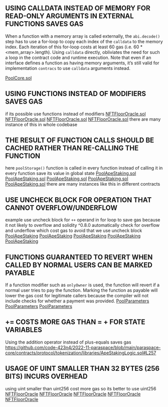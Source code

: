 ## USING CALLDATA INSTEAD OF MEMORY FOR READ-ONLY ARGUMENTS IN EXTERNAL FUNCTIONS SAVES GAS
When a function with a memory array is called externally, the `abi.decode()` step has to use a for-loop to copy each index of the `calldata` to the memory index. Each iteration of this for-loop costs at least 60 gas (i.e. 60 * <mem_array>.length). Using `calldata` directly, obliviates the need for such a loop in the contract code and runtime execution. Note that even if an interface defines a function as having memory arguments, it’s still valid for implementation `contracs` to use `calldata` arguments instead.

[PoolCore.sol](https://github.com/code-423n4/2022-11-paraspace/blob/main/paraspace-core/contracts/protocol/pool/PoolCore.sol#L626)

## USING FUNCTIONS INSTEAD OF MODIFIERS SAVES GAS
if its possible use functions instead of modifiers
[NFTFloorOracle.sol](https://github.com/code-423n4/2022-11-paraspace/blob/main/paraspace-core/contracts/misc/NFTFloorOracle.sol#L110-L115)
[NFTFloorOracle.sol](https://github.com/code-423n4/2022-11-paraspace/blob/main/paraspace-core/contracts/misc/NFTFloorOracle.sol#L117-L125)
[NFTFloorOracle.sol](https://github.com/code-423n4/2022-11-paraspace/blob/main/paraspace-core/contracts/misc/NFTFloorOracle.sol#L127-L130)
[NFTFloorOracle.sol](https://github.com/code-423n4/2022-11-paraspace/blob/main/paraspace-core/contracts/misc/NFTFloorOracle.sol#L132-L135)
there are many instance of this in whole codebase 


## THE RESULT OF FUNCTION CALLS SHOULD BE CACHED RATHER THAN RE-CALLING THE FUNCTION
here `poolStorage()` function is called in every function instead of calling it in every function save its value in global state 
[PoolApeStaking.sol](https://github.com/code-423n4/2022-11-paraspace/blob/main/paraspace-core/contracts/protocol/pool/PoolApeStaking.sol#L64)
[PoolApeStaking.sol](https://github.com/code-423n4/2022-11-paraspace/blob/main/paraspace-core/contracts/protocol/pool/PoolApeStaking.sol#L97)
[PoolApeStaking.sol](https://github.com/code-423n4/2022-11-paraspace/blob/main/paraspace-core/contracts/protocol/pool/PoolApeStaking.sol#L124)
[PoolApeStaking.sol](https://github.com/code-423n4/2022-11-paraspace/blob/main/paraspace-core/contracts/protocol/pool/PoolApeStaking.sol#L192)
[PoolApeStaking.sol](
https://github.com/code-423n4/2022-11-paraspace/blob/main/paraspace-core/contracts/protocol/pool/PoolApeStaking.sol#L238)
there are many instances like this in different contracts

## USE UNCHECK BLOCK FOR OPERATION THAT CANNOT OVERFLOW/UNDERFLOW 
example use uncheck block for `++` operand in for loop to save gas because it not likely to overflow and solidity ^0.8.0 automatically check for overflow and underflow which cost gas to avoid that we use uncheck block
[PoolApeStaking](https://github.com/code-423n4/2022-11-paraspace/blob/main/paraspace-core/contracts/protocol/pool/PoolApeStaking.sol#L72)
[PoolApeStaking](https://github.com/code-423n4/2022-11-paraspace/blob/main/paraspace-core/contracts/protocol/pool/PoolApeStaking.sol#L103)
[PoolApeStaking](https://github.com/code-423n4/2022-11-paraspace/blob/main/paraspace-core/contracts/protocol/pool/PoolApeStaking.sol#L138)
[PoolApeStaking](https://github.com/code-423n4/2022-11-paraspace/blob/main/paraspace-core/contracts/protocol/pool/PoolApeStaking.sol#L199)
[PoolApeStaking](https://github.com/code-423n4/2022-11-paraspace/blob/main/paraspace-core/contracts/protocol/pool/PoolApeStaking.sol#L72)

## FUNCTIONS GUARANTEED TO REVERT WHEN CALLED BY NORMAL USERS CAN BE MARKED PAYABLE
If a function modifier such as `onlyOwner` is used, the function will revert if a normal user tries to pay the function. Marking the function as payable will lower the gas cost for legitimate callers because the compiler will not include checks for whether a payment was provided.
[PoolParameters](https://github.com/code-423n4/2022-11-paraspace/blob/main/paraspace-core/contracts/protocol/pool/PoolParameters.sol#L139-L143)
[PoolParameters](https://github.com/code-423n4/2022-11-paraspace/blob/main/paraspace-core/contracts/protocol/pool/PoolParameters.sol#L166-L169)
[PoolParameters](https://github.com/code-423n4/2022-11-paraspace/blob/main/paraspace-core/contracts/protocol/pool/PoolParameters.sol#L181-L184)

## <X> += <Y> COSTS MORE GAS THAN <X> = <X> + <Y> FOR STATE VARIABLES
Using the addition operator instead of plus-equals saves gas
https://github.com/code-423n4/2022-11-paraspace/blob/main/paraspace-core/contracts/protocol/tokenization/libraries/ApeStakingLogic.sol#L257

## USAGE OF UINT SMALLER THAN 32 BYTES (256 BITS) INCURS OVERHEAD
using uint smaller than uint256 cost more gas so its better to use uint256
[NFTFloorOracle](https://github.com/code-423n4/2022-11-paraspace/blob/main/paraspace-core/contracts/misc/NFTFloorOracle.sol#L9)
[NFTFloorOracle](https://github.com/code-423n4/2022-11-paraspace/blob/main/paraspace-core/contracts/misc/NFTFloorOracle.sol#L12)
[NFTFloorOracle](https://github.com/code-423n4/2022-11-paraspace/blob/main/paraspace-core/contracts/misc/NFTFloorOracle.sol#L14)
[NFTFloorOracle](https://github.com/code-423n4/2022-11-paraspace/blob/main/paraspace-core/contracts/protocol/tokenization/base/IncentivizedERC20.sol#L65)
[NFTFloorOracle](
https://github.com/code-423n4/2022-11-paraspace/blob/main/paraspace-core/contracts/protocol/tokenization/base/IncentivizedERC20.sol#L81)

